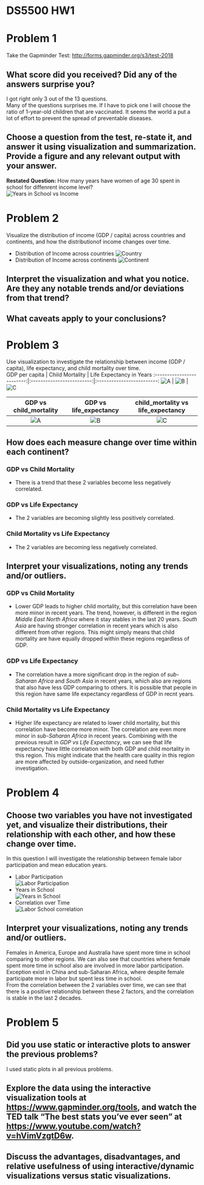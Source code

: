 # DS5500 HW1
# Problem 1
Take the Gapminder Test: <http://forms.gapminder.org/s3/test-2018>
## What score did you received? Did any of the answers surprise you?
I got right only 3 out of the 13 questions.  
Many of the questions surprises me. If I have to pick one I will choose the ratio of 1-year-old children that are vaccinated. It seems the world a put a lot of effort to prevent the spread of preventable diseases.
## Choose a question from the test, re-state it, and answer it using visualization and summarization. Provide a figure and any relevant output with your answer.
**Restated Question:** How many years have women of age 30 spent in school for diffenrent income level?  
![Years in School vs Income](output/income_female_school.png)

# Problem 2
Visualize the distribution of income (GDP / capita) across countries and continents, and how the distributionof income changes over time.
- Distribution of Income across countries
![Country](output/gdp_country.gif)
- Distribution of Income across continents
![Continent](output/gdp_continent.gif)
## Interpret the visualization and what you notice. Are they any notable trends and/or deviations from that trend?
## What caveats apply to your conclusions?

# Problem 3
Use visualization to investigate the relationship between income (GDP / capita), life expectancy, and child mortality over time.  
GDP per capita             |     Child Mortality       |  Life Expectancy in Years
:-------------------------:|:-------------------------:|:-------------------------:
![A](output/GDP.png) | ![B](output/child_mortality.png) | ![C](output/life_expectancy_years.png)


GDP vs child_mortality     |   GDP vs life_expectancy  |  child_mortality vs life_expectancy
:-------------------------:|:-------------------------:|:-------------------------:
![A](output/gdp_vs_child_mortality.png) | ![B](output/gdp_vs_life_expectancy.png) | ![C](output/child_mortality_vs_life_expectancy_years.png)
## How does each measure change over time within each continent?
### GDP vs Child Mortality
- There is a trend that these 2 variables become less negatively correlated.
### GDP vs Life Expectancy
- The 2 variables are becoming slightly less positively correlated.
### Child Mortality vs Life Expectancy
- The 2 variables are becoming less negatively correlated.
## Interpret your visualizations, noting any trends and/or outliers.
### GDP vs Child Mortality
- Lower GDP leads to higher child mortality, but this correlation have been more minor in recent years. The trend, however, is different in the region *Middle East North Africa* where it stay stables in the last 20 years. *South Asia* are having stronger correlation in recent years which is also different from other regions. This might simply means that child mortality are have equally dropped within these regions regardless of GDP.
### GDP vs Life Expectancy
- The correlation have a more significant drop in the region of *sub-Saharan Africa* and *South Asia* in recent years, which also are regions that also have less GDP comparing to others. It is possible that people in this region have same life expectancy regardless of GDP in recnt years.
### Child Mortality vs Life Expectancy
- Higher life expectancy are related to lower child mortality, but this correlation have become more minor. The correlation are even more minor in *sub-Saharan Africa* in recent years. Combining with the previous result in *GDP vs Life Expectancy*, we can see that life expectancy have little correlation with both GDP and child mortality in this region. This might indicate that the health care quality in this region are more affected by outside-organization, and need futher investigation.

# Problem 4
## Choose two variables you have not investigated yet, and visualize their distributions, their relationship with each other, and how these change over time.
In this question I will investigate the relationship between female labor participation and mean education years.  
- Labor Participation  
![Labor Participation](output/female_labor.png)
- Years in School  
![Years in School](output/female_school.png)
- Correlation over Time  
![Labor School correlation](output/female_labor_school_corr.png)
## Interpret your visualizations, noting any trends and/or outliers.
Females in America, Europe and Australia have spent more time in school comparing to other regions. We can also see that countries where female spent more time in school also are involved in more labor participation.  
Exception exist in China and sub-Saharan Africa, where despite female participate more in labor but spent less time in school.  
From the correlation between the 2 variables over time, we can see that there is a positive relationship between these 2 factors, and the correlation is stable in the last 2 decades.

# Problem 5
## Did you use static or interactive plots to answer the previous problems?
I used static plots in all previous problems.
## Explore the data using the interactive visualization tools at <https://www.gapminder.org/tools>, and watch the TED talk “The best stats you’ve ever seen” at <https://www.youtube.com/watch?v=hVimVzgtD6w>.
## Discuss the advantages, disadvantages, and relative usefulness of using interactive/dynamic visualizations versus static visualizations.